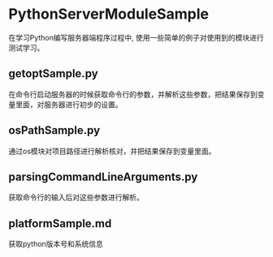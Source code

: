 # PythonServerModuleSample
在学习Python编写服务器端程序过程中, 使用一些简单的例子对使用到的模块进行测试学习。
## getoptSample.py
在命令行启动服务器的时候获取命令行的参数，并解析这些参数，把结果保存到变量里面，对服务器进行初步的设置。
## osPathSample.py
通过os模块对项目路径进行解析核对，并把结果保存到变量里面。
## parsingCommandLineArguments.py
获取命令行的输入后对这些参数进行解析。
## platformSample.md
获取python版本号和系统信息

